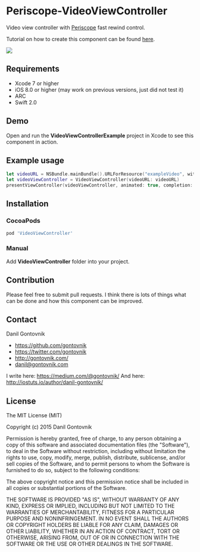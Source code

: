 # Periscope-VideoViewController
Video view controller with [Periscope](https://itunes.apple.com/us/app/periscope/id972909677?mt=8) fast rewind control.

Tutorial on how to create this component can be found [here](https://medium.com/@gontovnik/building-periscope-fast-rewind-control-for-ios-5cb6801db0fd#.go2t3gdec). 

![](https://raw.githubusercontent.com/gontovnik/Periscope-VideoViewController/master/VideoViewController.gif)

## Requirements
* Xcode 7 or higher
* iOS 8.0 or higher (may work on previous versions, just did not test it)
* ARC
* Swift 2.0

## Demo

Open and run the **VideoViewControllerExample** project in Xcode to see this component in action.

## Example usage

``` swift
let videoURL = NSBundle.mainBundle().URLForResource("exampleVideo", withExtension: "mp4")!
let videoViewController = VideoViewController(videoURL: videoURL)
presentViewController(videoViewController, animated: true, completion: nil)
```

## Installation

### CocoaPods

``` ruby
pod 'VideoViewController'
```

### Manual

Add **VideoViewController** folder into your project.

## Contribution

Please feel free to submit pull requests. I think there is lots of things what can be done and how this component can be improved.

## Contact

Danil Gontovnik

- https://github.com/gontovnik
- https://twitter.com/gontovnik
- http://gontovnik.com/
- danil@gontovnik.com

I write here: https://medium.com/@gontovnik/
And here: http://iostuts.io/author/danil-gontovnik/

## License

The MIT License (MIT)

Copyright (c) 2015 Danil Gontovnik

Permission is hereby granted, free of charge, to any person obtaining a copy
of this software and associated documentation files (the "Software"), to deal
in the Software without restriction, including without limitation the rights
to use, copy, modify, merge, publish, distribute, sublicense, and/or sell
copies of the Software, and to permit persons to whom the Software is
furnished to do so, subject to the following conditions:

The above copyright notice and this permission notice shall be included in all
copies or substantial portions of the Software.

THE SOFTWARE IS PROVIDED "AS IS", WITHOUT WARRANTY OF ANY KIND, EXPRESS OR
IMPLIED, INCLUDING BUT NOT LIMITED TO THE WARRANTIES OF MERCHANTABILITY,
FITNESS FOR A PARTICULAR PURPOSE AND NONINFRINGEMENT. IN NO EVENT SHALL THE
AUTHORS OR COPYRIGHT HOLDERS BE LIABLE FOR ANY CLAIM, DAMAGES OR OTHER
LIABILITY, WHETHER IN AN ACTION OF CONTRACT, TORT OR OTHERWISE, ARISING FROM,
OUT OF OR IN CONNECTION WITH THE SOFTWARE OR THE USE OR OTHER DEALINGS IN THE
SOFTWARE.
